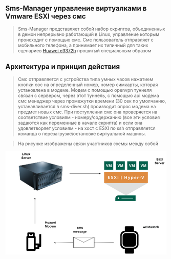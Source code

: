 ## Sms-Manager  управление виртуалками в Vmware ESXI через смс

> Sms-Manager представляет собой набор скриптов, объединенных в демон непрерывно работающий в Linux, управление которым происходит с помощью смс.
> Смс пользователь отправляет с мобильного телефона, а принимает их типичный для таких сценариев [Huawei e3372h](https://market.yandex.ru/product--4g-lte-modem-huawei-e3372h-320/667862013?cpa=1) прошитый специальным образом
 
 
 ## Архитектура и принцип действия

> Смс отправляется с устройства типа умных часов нажатием кнопки сос на определенный номер, номер симкарты, которая установлена в модеме. Модем с помощью openvpn туннеля связан с сервером, через этот туннель, с помощью api модема смс менеджер через промежутки времени (30 сек по умолчанию, устанавливается в sms-diver.sh) производит опрос модема на предмет новых смс. При поступлении смс она проверяется на соответствие условиям - номеру/содержанию (все эти условия задаются как переменные в начале скрипта) и если она удовлетворяет условиям - на хост с ESXI по ssh отправляется команда о перезагрузке\остановке виртуальной машины.  

> На рисунке изображены связи участников схемы между собой



![Architecture](images/sms-manager.png)
